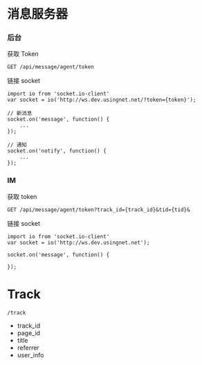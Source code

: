# 消息服务器

### 后台

获取 Token

```
GET /api/message/agent/token
```

链接 socket

```
import io from 'socket.io-client'
var socket = io('http://ws.dev.usingnet.net/?token={token}');

// 新消息
socket.on('message', function() {
    ...
});

// 通知
socket.on('notify', function() {
    ...
});
```

### IM

获取 token

```
GET /api/message/agent/token?track_id={track_id}&tid={tid}&
```

链接 socket   

```  
import io from 'socket.io-client'
var socket = io('http://ws.dev.usingnet.net');

socket.on('message', function() {

});
```


# Track

```
/track
```
* track_id
* page_id
* title
* referrer
* user_info
